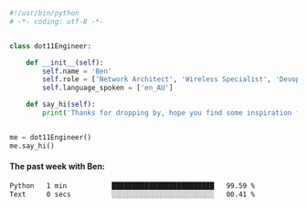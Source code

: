 ```python
#!/usr/bin/python
# -*- coding: utf-8 -*-


class dot11Engineer:

    def __init__(self):
        self.name = 'Ben'
        self.role = ['Network Architect', 'Wireless Specialist', 'Devops Engineer']
        self.language_spoken = ['en_AU']

    def say_hi(self):
        print('Thanks for dropping by, hope you find some inspiration from my work.')


me = dot11Engineer()
me.say_hi()
```

#### The past week with Ben:
<!--START_SECTION:waka-->

```txt
Python   1 min           █████████████████████████   99.59 %
Text     0 secs          ░░░░░░░░░░░░░░░░░░░░░░░░░   00.41 %
```

<!--END_SECTION:waka-->  



